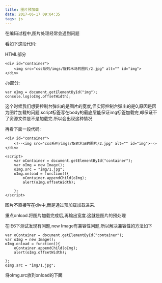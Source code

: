 ```yaml
---
title: 图片预加载
date: 2017-06-17 09:04:35
tags: js
---
```

在编码过程中,图片处理经常会遇到问题

<!-- more -->

看如下这段代码:

HTML部分

    <div id="container">
        <img src="css系列/imgs/旋转木马的图片/2.jpg" alt="" id="img">
    </div>

Js部分:

    var oImg = document.getElementById("img");
    console.log(oImg.offsetWidth);

这个时候我们想要控制台弹出的是图片的宽度,但实际控制台弹出的是0,原因是因为图片加载的问题.script标签写在body的最底层能保证img标签加载完,却保证不了资源文件是不是加载完.所以会出现这种情况

再看下面一段代码:

    <div id="container">
        <!--<img src="css系列/imgs/旋转木马的图片/2.jpg" alt="" id="img">-->
    </div>
    
    <script>
        var oContainer = document.getElementById("container");
        var oImg = new Image();
        oImg.src = "img/1.jpg";
        oImg.onload = function(){
            oContainer.appendChild(oImg);
            alert(oImg.offsetWidth);
    
        };
    </script>

图片不直接写在div中,而是通过预加载加载进来.

重点onload.将图片加载完成后,再输出宽度.这就是图片的预处理

在IE6下测试发现有问题,new Image有兼容性问题,所以解决兼容性的方法如下

    var oContainer = document.getElementById("container");
    var oImg = new Image();
    oImg.onload = function(){
        oContainer.appendChild(oImg);
        alert(oImg.offsetWidth);
    
    };
    oImg.src = "img/1.jpg";

将oImg.src放到onload的下面
